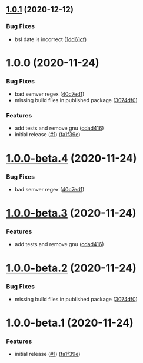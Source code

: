 ## [1.0.1](https://github.com/cbhq/semantic-release-license/compare/v1.0.0...v1.0.1) (2020-12-12)


### Bug Fixes

* bsl date is incorrect ([1dd61cf](https://github.com/cbhq/semantic-release-license/commit/1dd61cf7613dffea29d33688bc4998002ea5ad9a))

# 1.0.0 (2020-11-24)


### Bug Fixes

* bad semver regex ([40c7ed1](https://github.com/cbhq/semantic-release-license/commit/40c7ed1d50939c8f90fe0a4a31a742b6952ed692))
* missing build files in published package ([3074df0](https://github.com/cbhq/semantic-release-license/commit/3074df0e62a6926f118774829ad3e0bcfe88a616))


### Features

* add tests and remove gnu ([cdad416](https://github.com/cbhq/semantic-release-license/commit/cdad416b36ff5b070b29e4ad02b67a9b8d96e57a))
* initial release ([#1](https://github.com/cbhq/semantic-release-license/issues/1)) ([fa1f39e](https://github.com/cbhq/semantic-release-license/commit/fa1f39e1e60f86aff2316664700d1f7dc1d65530))

# [1.0.0-beta.4](https://github.com/cbhq/semantic-release-license/compare/v1.0.0-beta.3...v1.0.0-beta.4) (2020-11-24)


### Bug Fixes

* bad semver regex ([40c7ed1](https://github.com/cbhq/semantic-release-license/commit/40c7ed1d50939c8f90fe0a4a31a742b6952ed692))

# [1.0.0-beta.3](https://github.com/cbhq/semantic-release-license/compare/v1.0.0-beta.2...v1.0.0-beta.3) (2020-11-24)


### Features

* add tests and remove gnu ([cdad416](https://github.com/cbhq/semantic-release-license/commit/cdad416b36ff5b070b29e4ad02b67a9b8d96e57a))

# [1.0.0-beta.2](https://github.com/cbhq/semantic-release-license/compare/v1.0.0-beta.1...v1.0.0-beta.2) (2020-11-24)


### Bug Fixes

* missing build files in published package ([3074df0](https://github.com/cbhq/semantic-release-license/commit/3074df0e62a6926f118774829ad3e0bcfe88a616))

# 1.0.0-beta.1 (2020-11-24)


### Features

* initial release ([#1](https://github.com/cbhq/semantic-release-license/issues/1)) ([fa1f39e](https://github.com/cbhq/semantic-release-license/commit/fa1f39e1e60f86aff2316664700d1f7dc1d65530))
